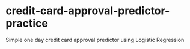 # credit-card-approval-predictor-practice
Simple one day credit card approval predictor using Logistic Regression
